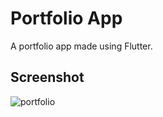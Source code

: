 # Portfolio App
A portfolio app made using Flutter.

## Screenshot
![portfolio](https://user-images.githubusercontent.com/48143957/92475715-79c10680-f1fb-11ea-8d64-4d6fbe4143ba.jpg)

